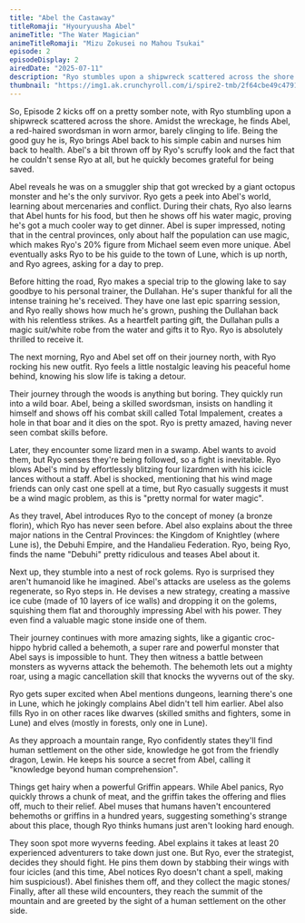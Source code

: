 ```yaml
---
title: "Abel the Castaway"
titleRomaji: "Hyouryuusha Abel"
animeTitle: "The Water Magician"
animeTitleRomaji: "Mizu Zokusei no Mahou Tsukai"
episode: 2
episodeDisplay: 2
airedDate: "2025-07-11"
description: "Ryo stumbles upon a shipwreck scattered across the shore. Amidst the wreckage, he finds Abel, a red-haired swordsman in worn armor, barely clinging to life. Being the good guy he is, Ryo brings Abel back to his simple cabin and nurses him back to health. Abel's a bit thrown off by Ryo's scruffy look and the fact that he couldn't sense Ryo at all, but he quickly becomes grateful for being saved."
thumbnail: "https://img1.ak.crunchyroll.com/i/spire2-tmb/2f64cbe49c47912c838651feb9ab41b51752164138_full.jpg"
---
```


So, Episode 2 kicks off on a pretty somber note, with Ryo stumbling upon a shipwreck scattered across the shore. Amidst the wreckage, he finds Abel, a red-haired swordsman in worn armor, barely clinging to life. Being the good guy he is, Ryo brings Abel back to his simple cabin and nurses him back to health. Abel's a bit thrown off by Ryo's scruffy look and the fact that he couldn't sense Ryo at all, but he quickly becomes grateful for being saved.

Abel reveals he was on a smuggler ship that got wrecked by a giant octopus monster and he's the only survivor. Ryo gets a peek into Abel's world, learning about mercenaries and conflict. During their chats, Ryo also learns that Abel hunts for his food, but then he shows off his water magic, proving he's got a much cooler way to get dinner. Abel is super impressed, noting that in the central provinces, only about half the population can use magic, which makes Ryo's 20% figure from Michael seem even more unique. Abel eventually asks Ryo to be his guide to the town of Lune, which is up north, and Ryo agrees, asking for a day to prep.

Before hitting the road, Ryo makes a special trip to the glowing lake to say goodbye to his personal trainer, the Dullahan. He's super thankful for all the intense training he's received. They have one last epic sparring session, and Ryo really shows how much he's grown, pushing the Dullahan back with his relentless strikes. As a heartfelt parting gift, the Dullahan pulls a magic suit/white robe from the water and gifts it to Ryo. Ryo is absolutely thrilled to receive it.

The next morning, Ryo and Abel set off on their journey north, with Ryo rocking his new outfit. Ryo feels a little nostalgic leaving his peaceful home behind, knowing his slow life is taking a detour.

Their journey through the woods is anything but boring. They quickly run into a wild boar. Abel, being a skilled swordsman, insists on handling it himself and shows off his combat skill called Total Impalement, creates a hole in that boar and it dies on the spot. Ryo is pretty amazed, having never seen combat skills before.

Later, they encounter some lizard men in a swamp. Abel wants to avoid them, but Ryo senses they're being followed, so a fight is inevitable. Ryo blows Abel's mind by effortlessly blitzing four lizardmen with his icicle lances without a staff. Abel is shocked, mentioning that his wind mage friends can only cast one spell at a time, but Ryo casually suggests it must be a wind magic problem, as this is "pretty normal for water magic".

As they travel, Abel introduces Ryo to the concept of money (a bronze florin), which Ryo has never seen before. Abel also explains about the three major nations in the Central Provinces: the Kingdom of Knightley (where Lune is), the Debuhi Empire, and the Handalieu Federation. Ryo, being Ryo, finds the name "Debuhi" pretty ridiculous and teases Abel about it.

Next up, they stumble into a nest of rock golems. Ryo is surprised they aren't humanoid like he imagined. Abel's attacks are useless as the golems regenerate, so Ryo steps in. He devises a new strategy, creating a massive ice cube (made of 10 layers of ice walls) and dropping it on the golems, squishing them flat and thoroughly impressing Abel with his power. They even find a valuable magic stone inside one of them.

Their journey continues with more amazing sights, like a gigantic croc-hippo hybrid called a behemoth, a super rare and powerful monster that Abel says is impossible to hunt. They then witness a battle between monsters as wyverns attack the behemoth. The behemoth lets out a mighty roar, using a magic cancellation skill that knocks the wyverns out of the sky.

Ryo gets super excited when Abel mentions dungeons, learning there's one in Lune, which he jokingly complains Abel didn't tell him earlier. Abel also fills Ryo in on other races like dwarves (skilled smiths and fighters, some in Lune) and elves (mostly in forests, only one in Lune).

As they approach a mountain range, Ryo confidently states they'll find human settlement on the other side, knowledge he got from the friendly dragon, Lewin. He keeps his source a secret from Abel, calling it "knowledge beyond human comprehension".

Things get hairy when a powerful Griffin appears. While Abel panics, Ryo quickly throws a chunk of meat, and the griffin takes the offering and flies off, much to their relief. Abel muses that humans haven't encountered behemoths or griffins in a hundred years, suggesting something's strange about this place, though Ryo thinks humans just aren't looking hard enough.

They soon spot more wyverns feeding. Abel explains it takes at least 20 experienced adventurers to take down just one. But Ryo, ever the strategist, decides they should fight. He pins them down by stabbing their wings with four icicles (and this time, Abel notices Ryo doesn't chant a spell, making him suspicious!). Abel finishes them off, and they collect the magic stones/ Finally, after all these wild encounters, they reach the summit of the mountain and are greeted by the sight of a human settlement on the other side.
